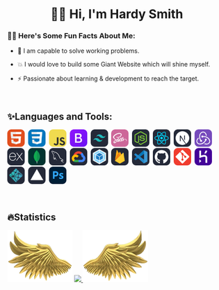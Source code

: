 <h1 align="center">👋🏻 Hi, I'm Hardy Smith</h1>

### 👨‍💻 Here's Some Fun Facts About Me:

- 💬 I am capable to solve working problems.

- 💥 I would love to build some Giant Website which will shine myself.

- ⚡ Passionate about learning & development to reach the target.

<!-- - 📝 Get Details about me : [**Curriculum Vitae**](https://drive.google.com/file/d/19rnbukAhf9oPhadMhsvI3xnWF6FIYeMT/view?usp=share_link) -->

<!-- - 📫 How to reach me : **berthutapea@gmail.com**
<br><br><br>
<a href="https://github.com/berthutapea/">
<img alt="Profile Views" src="https://komarev.com/ghpvc/?username=berthutapea&style=flat-square&label=Profile+Views&color=0891b2" />
</a> -->
<!--

## 👉 Connect with me:

<p align="left">
    <a style="margin: 0 10px" href="https://berthutapea.vercel.app/" target="blank" title="Portfolio"><img align="center" src="https://i.ibb.co/CKnDqFN/Gilbert-Hutapea.png" alt="portfolio" height="40" width="40" /></a>
    <a style="margin: 0 10px" href="https://www.linkedin.com/in/gilberthutapea/" target="blank"><img align="center" src="https://raw.githubusercontent.com/rahuldkjain/github-profile-readme-generator/master/src/images/icons/Social/linked-in-alt.svg" alt="linkedin" height="30" width="40" /></a>
    <a href="https://twitter.com/GilbertHutapeaa" target="blank"><img align="center" src="https://raw.githubusercontent.com/rahuldkjain/github-profile-readme-generator/master/src/images/icons/Social/twitter.svg" alt="twitter" height="30" width="40" /></a>
    <a style="margin: 0 10px" href="https://www.instagram.com/bethup97/" target="blank"><img align="center" src="https://raw.githubusercontent.com/rahuldkjain/github-profile-readme-generator/master/src/images/icons/Social/instagram.svg" alt="instagram" height="30" width="40" /></a>
</p>
-->

<br>
<h2 align="left">✨Languages and Tools:</h2>
<p align="left"> 
<img src="assets/icons/HTML.svg" alt="HTML" width="40" height="40"/>&nbsp;
<img src="assets/icons/CSS.svg" alt="CSS" width="40" height="40"/>&nbsp;
<img src="assets/icons/JavaScript.svg" alt="Javascript" width="40" height="40"/>&nbsp;
<img src="assets/icons/Bootstrap.svg" alt="Bootstrap" width="40" height="40"/>&nbsp;
<img src="assets/icons/TailwindCSS-Dark.svg" alt="Tailwind" width="40" height="40"/>&nbsp;
<img src="assets/icons/Sass.svg" alt="Sass" width="40" height="40"/>&nbsp;
<img src="assets/icons/NodeJS-Dark.svg" alt="Node JS" width="40" height="40"/>&nbsp;
<img src="assets/icons/React-Dark.svg" alt="React" width="40" height="40"/>&nbsp;
<img src="assets/icons/NextJS-Dark.svg" alt="NextJS" width="40" height="40"/>&nbsp;
<img src="assets/icons/Redux.svg" alt="Redux" width="40" height="40"/>&nbsp;
<img src="assets/icons/ExpressJS-Dark.svg" alt="ExpressJS" width="40" height="40"/>&nbsp;
<img src="assets/icons/MongoDB.svg" alt="MongoDB" width="40" height="40"/>&nbsp;
<img src="assets/icons/MySQL-Dark.svg" alt="MySQL" width="40" height="40"/>&nbsp;
<img src="assets/icons/GCP-Dark.svg" alt="MySQL" width="40" height="40"/>&nbsp;
<img src="assets/icons/Webpack-Dark.svg" alt="Webpack" width="40" height="40"/>&nbsp;
<img src="assets/icons/Firebase-Dark.svg" alt="Firebase" width="40" height="40"/>&nbsp;
<img src="assets/icons/VSCode-Dark.svg" alt="VS Code" width="40" height="40"/>&nbsp;
<img src="assets/icons/Github-Dark.svg" alt="Github" width="40" height="40"/>&nbsp;
<img src="assets/icons/Git.svg" alt="Git" width="40" height="40"/>&nbsp;
<img src="assets/icons/Heroku.svg" alt="Heroku" width="40" height="40"/>&nbsp;
<img src="assets/icons/Netlify-Dark.svg" alt="Netlify" width="40" height="40"/>&nbsp;
<img src="assets/icons/Vercel-Dark.svg" alt="Vercel" width="40" height="40"/>&nbsp;
<img src="assets/icons/Photoshop.svg" alt="Photoshop" width="40" height="40"/>&nbsp;
</p>

<!-- <br>
<h2 align="left">📜Certificates</h2>

<h4>

- <a href="https://www.dicoding.com/certificates/2VX31353JZYQ">Learn Basic Web Programming from Dicoding Indonesia</a>

- <a href="https://www.dicoding.com/certificates/2VX3Y0NYQPYQ">Learn Basic JavaScript Programming from Dicoding Indonesia</a>

- <a href="https://www.dicoding.com/certificates/72ZD9J65JPYW">Learn to Make a Web Front-End for Beginners from Dicoding Indonesia</a>

- <a href="https://www.dicoding.com/certificates/72ZD9M7O6PYW">Learn to Make Web Applications with React from Dicoding Indonesia</a>

- <a href="https://www.sololearn.com/certificates/CC-YXLQWFCD">Introduction to HTML from sololearn</a>

- <a href="https://www.sololearn.com/certificates/CC-VKP1F9RQ">Introduction to CSS from sololearn</a>

- <a href="https://www.sololearn.com/certificates/CC-XUAQPWQ7">JavaScript Intermediate from sololearn</a>

- <a href="https://www.sololearn.com/certificates/CT-ILYDFSXD">React + Redux from sololearn</a>

- <a href="https://codepolitan.com/c/CMKQ2BP">GIT from CODEPOLITAN</a>

- <a href="https://codepolitan.com/c/C6NAWZ2">Python Programming from CODEPOLITAN</a>

- <a href="https://drive.google.com/file/d/1r0R8vOMfdR54ejFt3dGgFr1ng69X9JRx/view?usp=share_link">Web Developmet from Sekolah Tinggi Teknologi Informatika Sony Sugema</a>
</h4> -->

<br>
<h2 align="left">🔥Statistics</h2>
<p align="middle">

<p align="start" justify="start">
    <img height="120" width="150" src="https://github.com/Hunter-1225/Hunter-1225/blob/main/assets/images/left.png">
    <a href="https://github.com/Hunter-1225">
    <img height="160em" src="https://github-readme-stats-eight-theta.vercel.app/api?username=Hunter-1225&show_icons=true&theme=radical&include_all_commits=true&count_private=true"/>
    </a>
    <img height="120" width="150" src="https://github.com/Hunter-1225/Hunter-1225/blob/main/assets/images/right.png">
</p>
